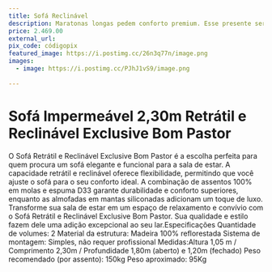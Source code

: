 ```yaml
---
title: Sofá Reclinável
description: Maratonas longas pedem conforto premium. Esse presente seria meu trono para reinar sobre todos os episódios. Todo casal merece um trono digno ao fim do dia. Conforto e descanso depois de um dia cheio é tudo o que precisamos. Se você quer nos ver relaxando com sorrisos largos, considere escolher esse presente no site.
price: 2.469.00
external_url: 
pix_code: códigopix
featured_image: https://i.postimg.cc/26n3q77n/image.png
images:
  - image: https://i.postimg.cc/PJhJ1vS9/image.png
   
---
```

# Sofá Impermeável 2,30m Retrátil e Reclinável Exclusive Bom Pastor
O Sofá Retrátil e Reclinável Exclusive Bom Pastor é a escolha perfeita para quem procura um sofá elegante e funcional para a sala de estar. A capacidade retrátil e reclinável oferece flexibilidade, permitindo que você ajuste o sofá para o seu conforto ideal. A combinação de assentos 100% em molas e espuma D33 garante durabilidade e conforto superiores, enquanto as almofadas em mantas siliconadas adicionam um toque de luxo.
Transforme sua sala de estar em um espaço de relaxamento e convívio com o Sofá Retrátil e Reclinável Exclusive Bom Pastor. Sua qualidade e estilo fazem dele uma adição excepcional ao seu lar.Especificações
Quantidade de volumes: 2
Material da estrutura: Madeira 100% reflorestada
Sistema de montagem: Simples, não requer profissional
Medidas:Altura 1,05 m / Comprimento 2,30m / Profundidade 1,80m (aberto) e 1,20m (fechado)
Peso recomendado (por assento): 150kg
Peso aproximado: 95Kg